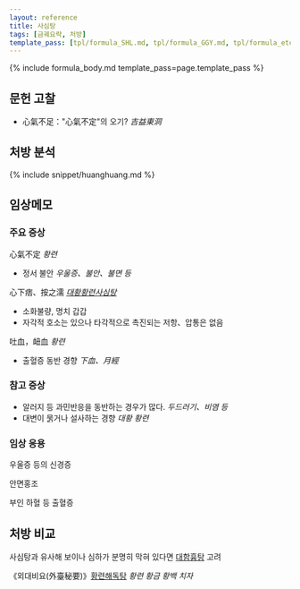 ```yaml
---
layout: reference
title: 사심탕
tags: [금궤요략, 처방]
template_pass: [tpl/formula_SHL.md, tpl/formula_GGY.md, tpl/formula_etc.md]
---
```


{% include formula_body.md template_pass=page.template_pass %}

## 문헌 고찰

* 心氣不足："心氣不定"의 오기? _吉益東洞_


## 처방 분석

{% include snippet/huanghuang.md %}

## 임상메모

### 주요 증상

心氣不定 _황련_
* 정서 불안 _우울증、불안、불면 등_

心下痞、按之濡 _[대황황련사심탕]({{site.formulaurl}}/대황황련사심탕)_
* 소화불량, 명치 갑갑
* 자각적 호소는 있으나 타각적으로 촉진되는 저항、압통은 없음

吐血，衄血 _황련_
* 출혈증 동반 경향 _下血、月經_

### 참고 증상

* 알러지 등 과민반응을 동반하는 경우가 많다.  _두드러기、비염 등_
* 대변이 묽거나 설사하는 경향 _대황_ _황련_

### 임상 응용

우울증 등의 신경증

안면홍조

부인 하혈 등 출혈증

## 처방 비교

사심탕과 유사해 보이나 심하가 분명히 막혀 있다면 [대함흉탕]({{site.formulaurl}}/대함흉탕) 고려

《외대비요(外臺秘要)》[황련해독탕](https://mediclassics.kr/books/169/volume/4/#content_3) _황련 황금 황백 치자_

